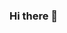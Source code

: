 ### Hi there 👋

<!--
**chra-O/chra-o** is a ✨ _special_ ✨ repository because its `README.md` (this file) appears on your GitHub profile.

Here are some ideas to get you started:
this is chra
- 🔭 I’m currently working on ...
- 🌱 I’m currently learning ...
- 👯 I’m looking to collaborate on ...
- 🤔 I’m looking for help with ...
- 💬 Ask me about ...
- 📫 How to reach me: ...
- 😄 Pronouns: ...
- ⚡ Fun fact: ...
-->
